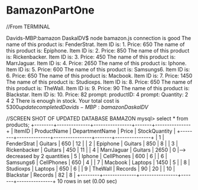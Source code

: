 # BamazonPartOne

//From TERMINAL

Davids-MBP:bamazon DaskalDV$ node bamazon.js
connection is good
The name of this product is: FenderStrat. Item ID is: 1. Price: 650
The name of this product is: Epiphone. Item ID is: 2. Price: 850
The name of this product is: Rickenbacker. Item ID is: 3. Price: 450
The name of this product is: MarrJaguar. Item ID is: 4. Price: 2650
The name of this product is: Iphone. Item ID is: 5. Price: 600
The name of this product is: Samsungs6. Item ID is: 6. Price: 650
The name of this product is: Macbook. Item ID is: 7. Price: 1450
The name of this product is: Studioxps. Item ID is: 8. Price: 650
The name of this product is: TheWall. Item ID is: 9. Price: 90
The name of this product is: Blackstar. Item ID is: 10. Price: 82
prompt: productID:  4
prompt: Quantity:  2
4 2
There is enough in stock. Your total cost is $5300
update completed
Davids-MBP:bamazon DaskalDV$ 


//SCREEN SHOT OF UPDATED DATABASE BAMAZON
mysql> select * from products;
+--------+--------------+----------------+-------+---------------+
| ItemID | ProductName  | DepartmentName | Price | StockQuantity |
+--------+--------------+----------------+-------+---------------+
|      1 | FenderStrat  | Guitars        |   650 |            12 |
|      2 | Epiphone     | Guitars        |   850 |             8 |
|      3 | Rickenbacker | Guitars        |   450 |            11 |
|      4 | MarrJaguar   | Guitars        |  2650 |             0 |--> decreased by 2 quantities
|      5 | Iphone       | CellPhones     |   600 |             6 |
|      6 | Samsungs6    | CellPhones     |   650 |             4 |
|      7 | Macbook      | Laptops        |  1450 |             5 |
|      8 | Studioxps    | Laptops        |   650 |             6 |
|      9 | TheWall      | Records        |    90 |            20 |
|     10 | Blackstar    | Records        |    82 |             8 |
+--------+--------------+----------------+-------+---------------+
10 rows in set (0.00 sec)



